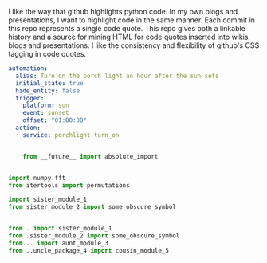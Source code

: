 I like the way that github highlights python code. In my own blogs and presentations,
I want to highlight code in the same manner. Each commit in this repo represents a single
code quote. This repo gives both a linkable history and a source for mining HTML for code
quotes inserted into wikis, blogs and presentations. I like the consistency and flexibility
of github's CSS tagging in code quotes.


```yaml
automation:
  alias: Turn on the porch light an hour after the sun sets
  initial_state: true
  hide_entity: false
  trigger:
    platform: sun
    event: sunset
    offset: "01:00:00"  
  action:
    service: porchlight.turn_on

```

```python

    from __future__ import absolute_import

```

```python

import numpy.fft
from itertools import permutations 

```

```python
import sister_module_1
from sister_module_2 import some_obscure_symbol    

```

```python

from . import sister_module_1
from .sister_module_2 import some_obscure_symbol
from .. import aunt_module_3 
from ..uncle_package_4 import cousin_module_5

```

